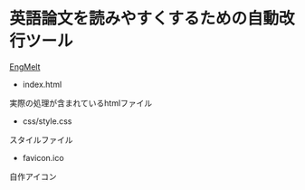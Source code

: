 # 英語論文を読みやすくするための自動改行ツール

[EngMelt](https://choke222.github.io/EngMelt/)

- index.html

実際の処理が含まれているhtmlファイル

- css/style.css

スタイルファイル

- favicon.ico

自作アイコン


